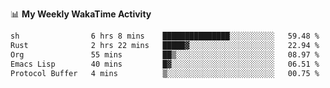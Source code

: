 <!--
**stamp711/stamp711** is a ✨ _special_ ✨ repository because its `README.md` (this file) appears on your GitHub profile.

Here are some ideas to get you started:

- 🔭 I’m currently working on ...
- 🌱 I’m currently learning ...
- 👯 I’m looking to collaborate on ...
- 🤔 I’m looking for help with ...
- 💬 Ask me about ...
- 📫 How to reach me: ...
- 😄 Pronouns: ...
- ⚡ Fun fact: ...
-->

📊 **My Weekly WakaTime Activity**

<!--START_SECTION:waka-->

```txt
sh                6 hrs 8 mins    ███████████████░░░░░░░░░░   59.48 %
Rust              2 hrs 22 mins   █████▓░░░░░░░░░░░░░░░░░░░   22.94 %
Org               55 mins         ██▒░░░░░░░░░░░░░░░░░░░░░░   08.97 %
Emacs Lisp        40 mins         █▓░░░░░░░░░░░░░░░░░░░░░░░   06.51 %
Protocol Buffer   4 mins          ▒░░░░░░░░░░░░░░░░░░░░░░░░   00.75 %
```

<!--END_SECTION:waka-->
